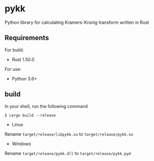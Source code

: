 # pykk

Python library for calculating Kramers-Kronig transform written in Rust

## Requirements
For build:

- Rust 1.50.0

For use:
- Python 3.6+

## build

In your shell, run the following command
```
$ cargo build --release
```

- Linux

Rename `target/release/libpykk.so` to `target/release/pykk.so`

- Windows

Rename `target/release/pykk.dll` to `target/release/pykk.pyd`
